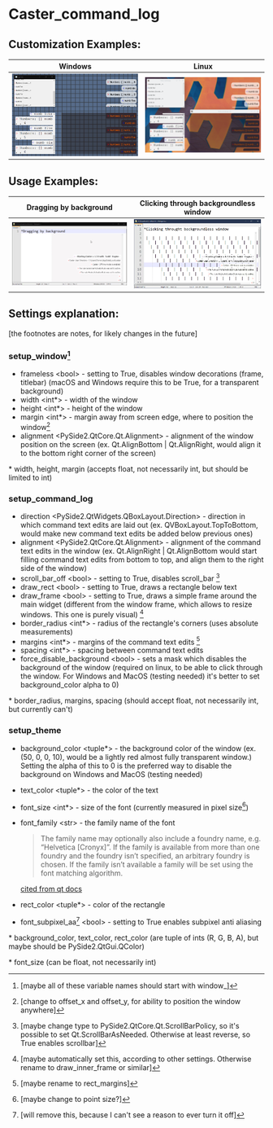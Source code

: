 # Caster_command_log
## Customization Examples:
Windows | Linux
| :---: | :---: |
<img src="./art/windows.png"/> | <img src="./art/linux.png"/> |

## Usage Examples:
Dragging by background | Clicking through backgroundless window
| :---: | :---: |
<img src="./art/dragging.gif"/> | <img src="./art/click_through.gif"/>

## Settings explanation: 
[the footnotes are notes, for likely changes in the future]
### setup_window[^1]
* frameless \<bool> - setting to True, disables window decorations (frame, titlebar) (macOS and Windows require this to be True, for a transparent background)
* width \<int*> - width of the window
* height \<int*> - height of the window
* margin \<int*> - margin away from screen edge, where to position the window[^2]
* alignment \<PySide2.QtCore.Qt.Alignment> - alignment of the window position on the screen (ex. Qt.AlignBottom | Qt.AlignRight, would align it to the bottom right corner of the screen)

\* width, height, margin (accepts float, not necessarily int, but should be limited to int)

[^1]: [maybe all of these variable names should start with window_]
[^2]: [change to offset_x and offset_y, for ability to position the window anywhere]

### setup_command_log
* direction \<PySide2.QtWidgets.QBoxLayout.Direction> - direction in which command text edits are laid out (ex. QVBoxLayout.TopToBottom, would make new command text edits be added below previous ones)
* alignment \<PySide2.QtCore.Qt.Alignment> - alignment of the command text edits in the window (ex. Qt.AlignRight | Qt.AlignBottom would start filling command text edits from bottom to top, and align them to the right side of the window)
* scroll_bar_off \<bool> - setting to True, disables scroll_bar [^3] 
* draw_rect \<bool> - setting to True, draws a rectangle below text
* draw_frame \<bool> - setting to True, draws a simple frame around the main widget (different from the window frame, which allows to resize windows. This one is purely visual) [^4]
* border_radius \<int*> - radius of the rectangle's corners (uses absolute measurements)
* margins \<int*> - margins of the command text edits [^5]
* spacing \<int*> - spacing between command text edits
* force_disable_background \<bool> - sets a mask which disables the background of the window (required on linux, to be able to click through the window. For Windows and MacOS (testing needed) it's better to set background_color alpha to 0)

\* border_radius, margins, spacing (should accept float, not necessarily int, but currently can't)

[^3]: [maybe change type to PySide2.QtCore.Qt.ScrollBarPolicy, so it's possible to set Qt.ScrollBarAsNeeded. Otherwise at least reverse, so True enables scrollbar]
[^4]: [maybe automatically set this, according to other settings. Otherwise rename to draw_inner_frame or similar] 
[^5]: [maybe rename to rect_margins]

### setup_theme
* background_color \<tuple*> - the background color of the window (ex. (50, 0, 0, 10), would be a lightly red almost fully transparent window.) Setting the alpha of this to 0 is the preferred way to disable the background on Windows and MacOS (testing needed)
* text_color \<tuple*> - the color of the text
* font_size \<int*> - size of the font (currently measured in pixel size[^6])
* font_family \<str> - the family name of the font
  > The family name may optionally also include a foundry name, e.g. “Helvetica [Cronyx]”. If the family is available from more than one foundry and the foundry isn’t specified, an arbitrary foundry is chosen. If the family isn’t available a family will be set using the font matching algorithm. 

  [cited from qt docs](https://doc.qt.io/qtforpython-5/PySide2/QtGui/QFont.html#PySide2.QtGui.PySide2.QtGui.QFont.setFamily)
* rect_color \<tuple*> - color of the rectangle
* font_subpixel_aa[^7] \<bool> - setting to True enables subpixel anti aliasing

\* background_color, text_color, rect_color (are tuple of ints (R, G, B, A), but maybe should be PySide2.QtGui.QColor)

\* font_size (can be float, not necessarily int)

[^6]: [maybe change to point size?]
[^7]: [will remove this, because I can't see a reason to ever turn it off]

